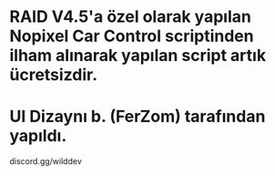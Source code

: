 # RAID V4.5'a özel olarak yapılan Nopixel Car Control scriptinden ilham alınarak yapılan script artık ücretsizdir.

# UI Dizaynı b. (FerZom) tarafından yapıldı.

discord.gg/wilddev

